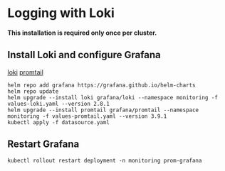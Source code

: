 # Logging with Loki

**This installation is required only once per cluster.**

## Install Loki and configure Grafana

[loki](https://artifacthub.io/packages/helm/grafana/loki)
[promtail](https://artifacthub.io/packages/helm/grafana/promtail)

```shell
helm repo add grafana https://grafana.github.io/helm-charts
helm repo update
helm upgrade --install loki grafana/loki --namespace monitoring -f values-loki.yaml --version 2.8.1
helm upgrade --install promtail grafana/promtail --namespace monitoring -f values-promtail.yaml --version 3.9.1
kubectl apply -f datasource.yaml
```

## Restart Grafana

```shell
kubectl rollout restart deployment -n monitoring prom-grafana
```

